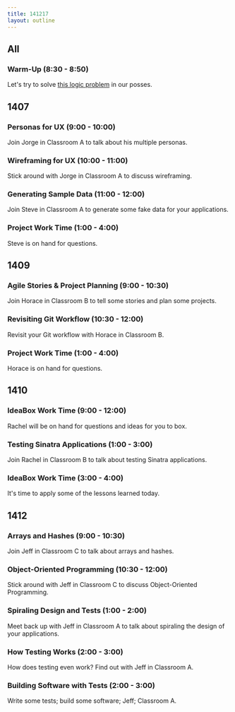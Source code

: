 ```yaml
---
title: 141217
layout: outline
---
```


## All

### Warm-Up (8:30 - 8:50)

Let's try to solve [this logic problem](http://cl.ly/2e42381b1O3G) in our posses.

## 1407

### Personas for UX (9:00 - 10:00)

Join Jorge in Classroom A to talk about his multiple personas.

### Wireframing for UX (10:00 - 11:00)

Stick around with Jorge in Classroom A to discuss wireframing.

### Generating Sample Data (11:00 - 12:00)

Join Steve in Classroom A to generate some fake data for your applications.

### Project Work Time (1:00 - 4:00)

Steve is on hand for questions.

## 1409

### Agile Stories & Project Planning (9:00 - 10:30)

Join Horace in Classroom B to tell some stories and plan some projects.

### Revisiting Git Workflow (10:30 - 12:00)

Revisit your Git workflow with Horace in Classroom B.

### Project Work Time (1:00 - 4:00)

Horace is on hand for questions.

## 1410

### IdeaBox Work Time (9:00 - 12:00)

Rachel will be on hand for questions and ideas for you to box.

### Testing Sinatra Applications (1:00 - 3:00)

Join Rachel in Classroom B to talk about testing Sinatra applications.

### IdeaBox Work Time (3:00 - 4:00)

It's time to apply some of the lessons learned today.

## 1412

### Arrays and Hashes (9:00 - 10:30)

Join Jeff in Classroom C to talk about arrays and hashes.

### Object-Oriented Programming (10:30 - 12:00)

Stick around with Jeff in Classroom C to discuss Object-Oriented Programming.

### Spiraling Design and Tests (1:00 - 2:00)

Meet back up with Jeff in Classroom A to talk about spiraling the design of your applications.

### How Testing Works (2:00 - 3:00)

How does testing even work? Find out with Jeff in Classroom A.

### Building Software with Tests (2:00 - 3:00)

Write some tests; build some software; Jeff; Classroom A.